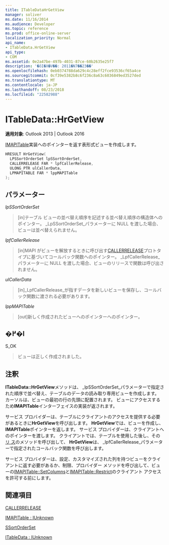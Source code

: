 ```yaml
---
title: ITableDataHrGetView
manager: soliver
ms.date: 11/16/2014
ms.audience: Developer
ms.topic: reference
ms.prod: office-online-server
localization_priority: Normal
api_name:
- ITableData.HrGetView
api_type:
- COM
ms.assetid: 0e2a47be-497b-4031-87ce-60b2635e25f7
description: '�ŏI�X�V��: 2011�N7��23��'
ms.openlocfilehash: 0eb0374788da629c4c28eff2fce93536cf65a4ce
ms.sourcegitcommit: 0cf39e5382b8c6f236c8a63c6036849ed3527ded
ms.translationtype: MT
ms.contentlocale: ja-JP
ms.lasthandoff: 08/23/2018
ms.locfileid: "22582988"
---
```

# <a name="itabledatahrgetview"></a>ITableData::HrGetView

  
  
**適用対象**: Outlook 2013 | Outlook 2016 
  
[IMAPITable](imapitableiunknown.md)実装へのポインターを返す表形式ビューを作成します。 
  
```cpp
HRESULT HrGetView(
  LPSSortOrderSet lpSSortOrderSet,
  CALLERRELEASE FAR * lpfCallerRelease,
  ULONG_PTR ulCallerData,
  LPMAPITABLE FAR * lppMAPITable
);
```

## <a name="parameters"></a>パラメーター

 _lpSSortOrderSet_
  
> [in]テーブル ビューの並べ替え順序を記述する並べ替え順序の構造体へのポインター。 _LpSSortOrderSet_パラメーターに NULL を渡した場合、ビューは並べ替えられません。 
    
 _lpfCallerRelease_
  
> [in]MAPI がビューを解放するときに呼び出す[CALLERRELEASE](callerrelease.md)プロトタイプに基づいてコールバック関数へのポインター。 _LpfCallerRelease_パラメーターに NULL を渡した場合、ビューのリリースで関数は呼び出されません。 
    
 _ulCallerData_
  
> [in]_LpfCallerRelease_が指すデータを新しいビューを保存し、コールバック関数に渡される必要があります。
    
 _lppMAPITable_
  
> [out]新しく作成されたビューへのポインターへのポインター。
    
## <a name="return-value"></a>�߂�l

S_OK 
  
> ビューは正しく作成されました。
    
## <a name="remarks"></a>注釈

**ITableData::HrGetView**メソッドは、 _lpSSortOrderSet_パラメーターで指定された順序で並べ替え、テーブルのデータの読み取り専用ビューを作成します。 カーソルは、ビューの最初の行の先頭に配置されます。 ビューにアクセスするため**IMAPITable**インターフェイスの実装が返されます。 
  
サービス プロバイダーは、テーブルにクライアントのアクセスを提供する必要があるときに**HrGetView**を呼び出します。 **HrGetView**では、ビューを作成し、 **IMAPITable**ポインターを返します。 サービス プロバイダーは、クライアントへのポインターを渡します。 クライアントでは、テーブルを使用した後し、その[リ ス](http://msdn.microsoft.com/library/4b494c6f-f0ee-4c35-ae45-ed956f40dc7a%28Office.15%29.aspx)のメソッドを呼び出して、 **HrGetView**は、 _lpfCallerRelease_パラメーターで指定されたコールバック関数を呼び出します。 
  
サービス プロバイダーは、設定、カスタマイズされた列を持つビューをクライアントに返す必要があるか、制限、プロバイダー メソッドを呼び出して、ビューの[IMAPITable::SetColumns](imapitable-setcolumns.md)と[IMAPITable::Restrict](imapitable-restrict.md)のクライアント アクセスを許可する前にします。 
  
## <a name="see-also"></a>関連項目



[CALLERRELEASE](callerrelease.md)
  
[IMAPITable : IUnknown](imapitableiunknown.md)
  
[SSortOrderSet](ssortorderset.md)
  
[ITableData : IUnknown](itabledataiunknown.md)

